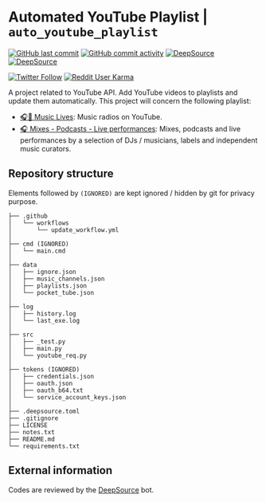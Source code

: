 # Automated YouTube Playlist | `auto_youtube_playlist`

[![GitHub last commit](https://img.shields.io/github/last-commit/Dyl-M/auto_youtube_playlist?label=Last%20commit&style=flat-square)](https://github.com/Dyl-M/auto_youtube_playlist/commits/main)
[![GitHub commit activity](https://img.shields.io/github/commit-activity/w/Dyl-M/auto_youtube_playlist?label=Commit%20activity&style=flat-square)](https://github.com/Dyl-M/auto_youtube_playlist/commits/main)
[![DeepSource](https://deepsource.io/gh/Dyl-M/auto_youtube_playlist.svg/?label=active+issues&token=w_aZJJfhd5HPPLyXnDJkstmn)](https://deepsource.io/gh/Dyl-M/auto_youtube_playlist/?ref=repository-badge)
[![DeepSource](https://deepsource.io/gh/Dyl-M/auto_youtube_playlist.svg/?label=resolved+issues&token=w_aZJJfhd5HPPLyXnDJkstmn)](https://deepsource.io/gh/Dyl-M/auto_youtube_playlist/?ref=repository-badge)

[![Twitter Follow](https://img.shields.io/twitter/follow/dyl_m_tweets?label=%40dyl_m_tweets&style=social)](https://twitter.com/dyl_m_tweets)
[![Reddit User Karma](https://img.shields.io/reddit/user-karma/link/dyl_m?label=u%2Fdyl_m&style=social)](https://www.reddit.com/user/Dyl_M)

A project related to YouTube API. Add YouTube videos to playlists and update them automatically. This project will concern the following playlist:

- [🎧🔴 Music Lives](https://www.youtube.com/playlist?list=PLOMUdQFdS-XNaPVSol9qCUJvQvN5hO4hJ): Music radios on YouTube.
- [🎧 Mixes - Podcasts - Live performances](https://www.youtube.com/playlist?list=PLOMUdQFdS-XMJ4NFHJlSALYAt4l-LPgS1): Mixes, podcasts and live performances by a selection of DJs / musicians, labels and independent music curators.

Repository structure
-------------

Elements followed by `(IGNORED)` are kept ignored / hidden by git for privacy purpose.

```
├── .github
│   └── workflows
│       └── update_workflow.yml
│
├── cmd (IGNORED)
│   └── main.cmd
│
├── data
│   ├── ignore.json
│   ├── music_channels.json
│   ├── playlists.json
│   └── pocket_tube.json
│
├── log 
│   ├── history.log
│   └── last_exe.log
│
├── src
│   ├── _test.py
│   ├── main.py
│   └── youtube_req.py
│
├── tokens (IGNORED)
│   ├── credentials.json
│   ├── oauth.json
│   ├── oauth_b64.txt
│   └── service_account_keys.json
│
├── .deepsource.toml
├── .gitignore
├── LICENSE
├── notes.txt
├── README.md
└── requirements.txt
```

External information
-------------

Codes are reviewed by the [DeepSource](https://deepsource.io/) bot.